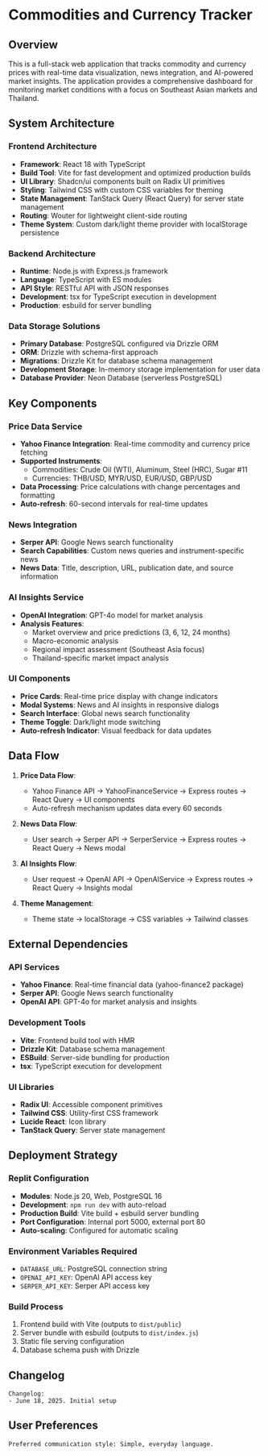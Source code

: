 # Commodities and Currency Tracker

## Overview

This is a full-stack web application that tracks commodity and currency prices with real-time data visualization, news integration, and AI-powered market insights. The application provides a comprehensive dashboard for monitoring market conditions with a focus on Southeast Asian markets and Thailand.

## System Architecture

### Frontend Architecture
- **Framework**: React 18 with TypeScript
- **Build Tool**: Vite for fast development and optimized production builds
- **UI Library**: Shadcn/ui components built on Radix UI primitives
- **Styling**: Tailwind CSS with custom CSS variables for theming
- **State Management**: TanStack Query (React Query) for server state management
- **Routing**: Wouter for lightweight client-side routing
- **Theme System**: Custom dark/light theme provider with localStorage persistence

### Backend Architecture
- **Runtime**: Node.js with Express.js framework
- **Language**: TypeScript with ES modules
- **API Style**: RESTful API with JSON responses
- **Development**: tsx for TypeScript execution in development
- **Production**: esbuild for server bundling

### Data Storage Solutions
- **Primary Database**: PostgreSQL configured via Drizzle ORM
- **ORM**: Drizzle with schema-first approach
- **Migrations**: Drizzle Kit for database schema management
- **Development Storage**: In-memory storage implementation for user data
- **Database Provider**: Neon Database (serverless PostgreSQL)

## Key Components

### Price Data Service
- **Yahoo Finance Integration**: Real-time commodity and currency price fetching
- **Supported Instruments**:
  - Commodities: Crude Oil (WTI), Aluminum, Steel (HRC), Sugar #11
  - Currencies: THB/USD, MYR/USD, EUR/USD, GBP/USD
- **Data Processing**: Price calculations with change percentages and formatting
- **Auto-refresh**: 60-second intervals for real-time updates

### News Integration
- **Serper API**: Google News search functionality
- **Search Capabilities**: Custom news queries and instrument-specific news
- **News Data**: Title, description, URL, publication date, and source information

### AI Insights Service
- **OpenAI Integration**: GPT-4o model for market analysis
- **Analysis Features**:
  - Market overview and price predictions (3, 6, 12, 24 months)
  - Macro-economic analysis
  - Regional impact assessment (Southeast Asia focus)
  - Thailand-specific market impact analysis

### UI Components
- **Price Cards**: Real-time price display with change indicators
- **Modal Systems**: News and AI insights in responsive dialogs
- **Search Interface**: Global news search functionality
- **Theme Toggle**: Dark/light mode switching
- **Auto-refresh Indicator**: Visual feedback for data updates

## Data Flow

1. **Price Data Flow**:
   - Yahoo Finance API → YahooFinanceService → Express routes → React Query → UI components
   - Auto-refresh mechanism updates data every 60 seconds

2. **News Data Flow**:
   - User search → Serper API → SerperService → Express routes → React Query → News modal

3. **AI Insights Flow**:
   - User request → OpenAI API → OpenAIService → Express routes → React Query → Insights modal

4. **Theme Management**:
   - Theme state → localStorage → CSS variables → Tailwind classes

## External Dependencies

### API Services
- **Yahoo Finance**: Real-time financial data (yahoo-finance2 package)
- **Serper API**: Google News search functionality
- **OpenAI API**: GPT-4o for market analysis and insights

### Development Tools
- **Vite**: Frontend build tool with HMR
- **Drizzle Kit**: Database schema management
- **ESBuild**: Server-side bundling for production
- **tsx**: TypeScript execution for development

### UI Libraries
- **Radix UI**: Accessible component primitives
- **Tailwind CSS**: Utility-first CSS framework
- **Lucide React**: Icon library
- **TanStack Query**: Server state management

## Deployment Strategy

### Replit Configuration
- **Modules**: Node.js 20, Web, PostgreSQL 16
- **Development**: `npm run dev` with auto-reload
- **Production Build**: Vite build + esbuild server bundling
- **Port Configuration**: Internal port 5000, external port 80
- **Auto-scaling**: Configured for automatic scaling

### Environment Variables Required
- `DATABASE_URL`: PostgreSQL connection string
- `OPENAI_API_KEY`: OpenAI API access key
- `SERPER_API_KEY`: Serper API access key

### Build Process
1. Frontend build with Vite (outputs to `dist/public`)
2. Server bundle with esbuild (outputs to `dist/index.js`)
3. Static file serving configuration
4. Database schema push with Drizzle

## Changelog

```
Changelog:
- June 18, 2025. Initial setup
```

## User Preferences

```
Preferred communication style: Simple, everyday language.
```